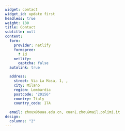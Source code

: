 ```yaml
---
widget: contact
widget_id: update first
headless: true
weight: 130
title: Contact
subtitle: null
content:
  form:
    provider: netlify
    formspree:
      ? id
    netlify:
      captcha: false
  autolink: true

  address:
    street: Via La Masa, 1, , 
    city: Milano
    region: Lombardia
    postcode: "20156"
    country: Italy
    country_code: ITA
    
  email: zhoux@buaa.edu.cn, xuan1.zhou@mail.polimi.it
design:
  columns: "2"
---
```

